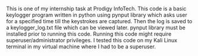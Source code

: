 This is one of my internship task at Prodigy InfoTech. This code is a basic keylogger program written in python using pynput library which asks user for a specified time till the keystrokes are captured. Then the log is saved to a keylogger_log.txt file which can be viewed later. pynput library must be installed prior to running this code. Running this code might require superuser/administrator privileges. I tested this code on my Kali Linux terminal in my virtual machine where I had to be a superuser.
